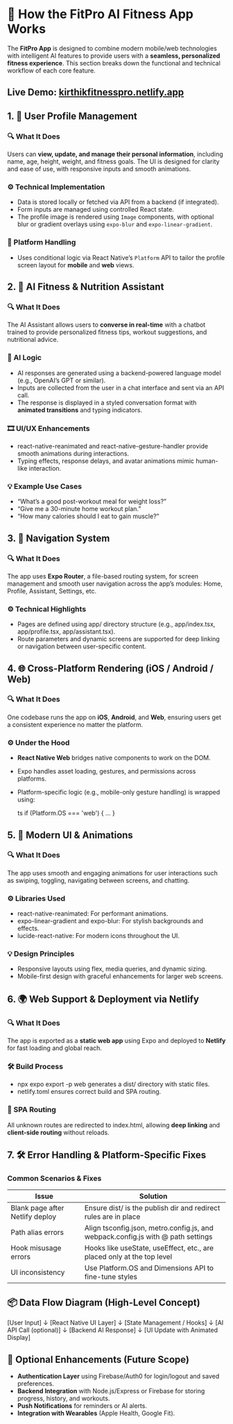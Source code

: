 
# 🧠 How the FitPro AI Fitness App Works

The **FitPro App** is designed to combine modern mobile/web technologies with intelligent AI features to provide users with a **seamless, personalized fitness experience**. This section breaks down the functional and technical workflow of each core feature.

## Live Demo: [kirthikfitnesspro.netlify.app](https://kirthikfitnesspro.netlify.app/)

## 1. 👤 **User Profile Management**

### 🔍 What It Does

Users can **view, update, and manage their personal information**, including name, age, height, weight, and fitness goals. The UI is designed for clarity and ease of use, with responsive inputs and smooth animations.

### ⚙️ Technical Implementation

* Data is stored locally or fetched via API from a backend (if integrated).
* Form inputs are managed using controlled React state.
* The profile image is rendered using `Image` components, with optional blur or gradient overlays using `expo-blur` and `expo-linear-gradient`.

### 🔐 Platform Handling

* Uses conditional logic via React Native’s `Platform` API to tailor the profile screen layout for **mobile** and **web** views.


## 2. 🤖 **AI Fitness & Nutrition Assistant**

### 🔍 What It Does

The AI Assistant allows users to **converse in real-time** with a chatbot trained to provide personalized fitness tips, workout suggestions, and nutritional advice.

### 🤖 AI Logic

* AI responses are generated using a backend-powered language model (e.g., OpenAI’s GPT or similar).
* Inputs are collected from the user in a chat interface and sent via an API call.
* The response is displayed in a styled conversation format with **animated transitions** and typing indicators.

### 🎞️ UI/UX Enhancements

* react-native-reanimated and react-native-gesture-handler provide smooth animations during interactions.
* Typing effects, response delays, and avatar animations mimic human-like interaction.

### 💡 Example Use Cases

* “What’s a good post-workout meal for weight loss?”
* “Give me a 30-minute home workout plan.”
* “How many calories should I eat to gain muscle?”


## 3. 🧭 **Navigation System**

### 🔍 What It Does

The app uses **Expo Router**, a file-based routing system, for screen management and smooth user navigation across the app’s modules: Home, Profile, Assistant, Settings, etc.

### ⚙️ Technical Highlights

* Pages are defined using app/ directory structure (e.g., app/index.tsx, app/profile.tsx, app/assistant.tsx).
* Route parameters and dynamic screens are supported for deep linking or navigation between user-specific content.


## 4. 🌐 **Cross-Platform Rendering (iOS / Android / Web)**

### 🔍 What It Does

One codebase runs the app on **iOS**, **Android**, and **Web**, ensuring users get a consistent experience no matter the platform.

### ⚙️ Under the Hood

* **React Native Web** bridges native components to work on the DOM.
* Expo handles asset loading, gestures, and permissions across platforms.
* Platform-specific logic (e.g., mobile-only gesture handling) is wrapped using:

  ts
  if (Platform.OS === 'web') { ... }

## 5. 🎨 **Modern UI & Animations**

### 🔍 What It Does

The app uses smooth and engaging animations for user interactions such as swiping, toggling, navigating between screens, and chatting.

### ⚙️ Libraries Used

* react-native-reanimated: For performant animations.
* expo-linear-gradient and expo-blur: For stylish backgrounds and effects.
* lucide-react-native: For modern icons throughout the UI.

### 💡 Design Principles

* Responsive layouts using flex, media queries, and dynamic sizing.
* Mobile-first design with graceful enhancements for larger web screens.

## 6. 🌍 **Web Support & Deployment via Netlify**

### 🔍 What It Does

The app is exported as a **static web app** using Expo and deployed to **Netlify** for fast loading and global reach.

### 🛠 Build Process

* npx expo export -p web generates a dist/ directory with static files.
* netlify.toml ensures correct build and SPA routing.

### 🔁 SPA Routing

All unknown routes are redirected to index.html, allowing **deep linking** and **client-side routing** without reloads.

## 7. 🛠 Error Handling & Platform-Specific Fixes

### Common Scenarios & Fixes

| Issue                           | Solution                                                                                 |
| ------------------------------- | ---------------------------------------------------------------------------------------- |
| Blank page after Netlify deploy | Ensure dist/ is the publish dir and redirect rules are in place                          |
| Path alias errors               | Align tsconfig.json, metro.config.js, and webpack.config.js with @ path settings         |
| Hook misusage errors            | Hooks like useState, useEffect, etc., are placed only at the top level                   |
| UI inconsistency                | Use Platform.OS and Dimensions API to fine-tune styles                                   |


## 📦 Data Flow Diagram (High-Level Concept)

[User Input]
     ↓
[React Native UI Layer]
     ↓
[State Management / Hooks]
     ↓
[AI API Call (optional)]
     ↓
[Backend AI Response]
     ↓
[UI Update with Animated Display]


## 🔐 Optional Enhancements (Future Scope)

* **Authentication Layer** using Firebase/Auth0 for login/logout and saved preferences.
* **Backend Integration** with Node.js/Express or Firebase for storing progress, history, and workouts.
* **Push Notifications** for reminders or AI alerts.
* **Integration with Wearables** (Apple Health, Google Fit).

